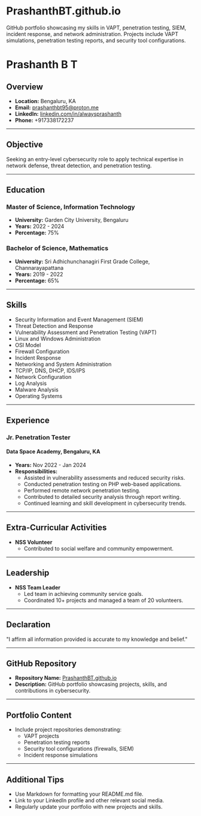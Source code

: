 # PrashanthBT.github.io
GitHub portfolio showcasing my skills in VAPT, penetration testing, SIEM, incident response, and network administration. Projects include VAPT simulations, penetration testing reports, and security tool configurations.
# Prashanth B T

## Overview
- **Location:** Bengaluru, KA
- **Email:** prashanthbt95@proton.me
- **LinkedIn:** [linkedin.com/in/alwaysprashanth](https://linkedin.com/in/alwaysprashanth)
- **Phone:** +917338172237

---

## Objective
Seeking an entry-level cybersecurity role to apply technical expertise in network defense, threat detection, and penetration testing.

---

## Education
### Master of Science, Information Technology
- **University:** Garden City University, Bengaluru
- **Years:** 2022 - 2024
- **Percentage:** 75%

### Bachelor of Science, Mathematics
- **University:** Sri Adhichunchanagiri First Grade College, Channarayapattana
- **Years:** 2019 - 2022
- **Percentage:** 65%

---

## Skills
- Security Information and Event Management (SIEM)
- Threat Detection and Response
- Vulnerability Assessment and Penetration Testing (VAPT)
- Linux and Windows Administration
- OSI Model
- Firewall Configuration
- Incident Response
- Networking and System Administration
- TCP/IP, DNS, DHCP, IDS/IPS
- Network Configuration
- Log Analysis
- Malware Analysis
- Operating Systems

---

## Experience
### Jr. Penetration Tester
#### Data Space Academy, Bengaluru, KA
- **Years:** Nov 2022 - Jan 2024
- **Responsibilities:**
  - Assisted in vulnerability assessments and reduced security risks.
  - Conducted penetration testing on PHP web-based applications.
  - Performed remote network penetration testing.
  - Contributed to detailed security analysis through report writing.
  - Continued learning and skill development in cybersecurity trends.

---

## Extra-Curricular Activities
- **NSS Volunteer**
  - Contributed to social welfare and community empowerment.

---

## Leadership
- **NSS Team Leader**
  - Led team in achieving community service goals.
  - Coordinated 10+ projects and managed a team of 20 volunteers.

---

## Declaration
"I affirm all information provided is accurate to my knowledge and belief."

---

## GitHub Repository
- **Repository Name:** [PrashanthBT.github.io](https://github.com/PrashanthBT/PrashanthBT.github.io)
- **Description:** GitHub portfolio showcasing projects, skills, and contributions in cybersecurity.

---

## Portfolio Content
- Include project repositories demonstrating:
  - VAPT projects
  - Penetration testing reports
  - Security tool configurations (firewalls, SIEM)
  - Incident response simulations

---

## Additional Tips
- Use Markdown for formatting your README.md file.
- Link to your LinkedIn profile and other relevant social media.
- Regularly update your portfolio with new projects and skills.


